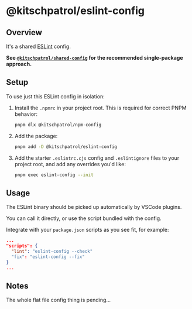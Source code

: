 # @kitschpatrol/eslint-config

## Overview

It's a shared [ESLint](https://eslint.org) config.

**See [`@kitschpatrol/shared-config`](https://www.npmjs.com/package/@kitschpatrol/shared-config) for the recommended single-package approach.**

## Setup

To use just this ESLint config in isolation:

1. Install the `.npmrc` in your project root. This is required for correct PNPM behavior:

   ```sh
   pnpm dlx @kitschpatrol/npm-config
   ```

2. Add the package:

   ```sh
   pnpm add -D @kitschpatrol/eslint-config
   ```

3. Add the starter `.eslintrc.cjs` config and `.eslintignore` files to your project root, and add any overrides you'd like:

   ```sh
   pnpm exec eslint-config --init
   ```

## Usage

The ESLint binary should be picked up automatically by VSCode plugins.

You can call it directly, or use the script bundled with the config.

Integrate with your `package.json` scripts as you see fit, for example:

```json
...
"scripts": {
  "lint": "eslint-config --check"
  "fix": "eslint-config --fix"
}
...
```

## Notes

The whole flat file config thing is pending...
